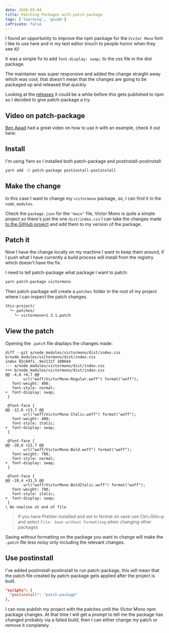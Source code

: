```yaml
---
date: 2020-05-04
title: Patching Packages with patch-package
tags: ['learning', 'guide']
isPrivate: false
---
```


<script>
  import YouTube from '$lib/components/youtube.svelte'
</script>

I found an opportunity to improve the npm package for the
_`Victor Mono`_ font I like to use here and in my text editor (much to
people horror when they see it)!

It was a simple fix to add `font-display: swap;` to the css file in
the dist package.

The maintainer was super responsive and added the change straight away
which was cool, that doesn't mean that the changes are going to be
packaged up and released that quickly.

Looking at the [releases] it could be a while before this gets
published to npm so I decided to give patch-package a try.

## Video on patch-package

[Ben Awad] had a great video on how to use it with an example, check
it out here:

<YouTube youTubeId="2AVs-Yh1bS8" />

## Install

I'm using Yarn so I installed both patch-package and
postinstall-postinstall:

```bash
yarn add -D patch-package postinstall-postinstall
```

## Make the change

In this case I want to change my `victormono` package, so, I can find
it in the `node_modules`.

Check the `package.json` for the `"main"` file, Victor Mono is quite a
simple project so there's just the one `dist/index.css` I can take the
changes made [to the GitHub project] and add them to my version of the
package.

## Patch it

Now I have the change locally on my machine I want to keep them
around, if I push what I have currently a build process will install
from the registry which doesn't have the fix.

I need to tell patch-package what package I want to patch:

```bash
yarn patch-package victormono
```

Then patch-package will create a `patches` folder in the root of my
project where I can inspect the patch changes.

```bash
this-project/
  └─ patches/
    └─ victormono+1.3.1.patch
```

## View the patch

Opening the `.patch` file displays the changes made:

```git
diff --git a/node_modules/victormono/dist/index.css b/node_modules/victormono/dist/index.css
index 82c84f1..9e1131f 100644
--- a/node_modules/victormono/dist/index.css
+++ b/node_modules/victormono/dist/index.css
@@ -4,6 +4,7 @@
        url("woff/VictorMono-Regular.woff") format("woff");
   font-weight: 400;
   font-style: normal;
+  font-display: swap;
 }

 @font-face {
@@ -12,6 +13,7 @@
        url("woff/VictorMono-Italic.woff") format("woff");
   font-weight: 400;
   font-style: italic;
+  font-display: swap;
 }

 @font-face {
@@ -20,6 +22,7 @@
        url("woff/VictorMono-Bold.woff") format("woff");
   font-weight: 700;
   font-style: normal;
+  font-display: swap;
 }

 @font-face {
@@ -28,4 +31,5 @@
        url("woff/VictorMono-BoldItalic.woff") format("woff");
   font-weight: 700;
   font-style: italic;
+  font-display: swap;
 }
\ No newline at end of file
```

> If you have Prettier installed and set to format on save use
> Ctrl+Shit+p and select `File: Save without Formatting` when changing
> other packages

Saving without formatting on the package you want to change will make
the `.patch` file less noisy only including the relevant changes.

## Use postinstall

I've added postinstall-postinstall to run patch-package, this will
mean that the patch file created by patch-package gets applied after
the project is built.

```json
"scripts": {
  "postinstall": "patch-package"
},
```

I can now publish my project with the patches until the Victor Mono
npm package changes. At that time I will get a prompt to tell me the
package has changed probably via a failed build, then I can either
change my patch or remove it completely.

<!-- Links -->

[github issue]: https://github.com/rubjo/victor-mono/issues/77
[releases]: https://github.com/rubjo/victor-mono/releases
[ben awad]: https://www.youtube.com/channel/UC-8QAzbLcRglXeN_MY9blyw
[to the github project]:
  https://github.com/rubjo/victor-mono/commit/f6a7ed793d37a281674d794b630ce16a1303899e
